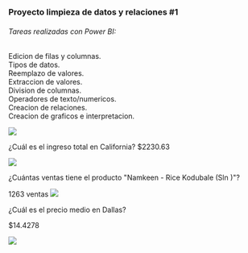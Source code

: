 ### Proyecto limpieza de datos y relaciones #1

######  Tareas realizadas con Power BI:
Edicion de filas y columnas.   
Tipos de datos.   
Reemplazo de valores.   
Extraccion de valores.    
Division de columnas.    
Operadores de texto/numericos.   
Creacion de relaciones.    
Creacion de graficos e interpretacion.   

![ ](http://imgfz.com/i/VXEtiN5.png)

¿Cuál es el ingreso total en California?
$2230.63

![ ](http://imgfz.com/i/pmafSH6.png)


¿Cuántas ventas tiene el producto "Namkeen - Rice Kodubale (Sln )"?

1263 ventas
![ ](http://imgfz.com/i/3mL2Krj.png)

¿Cuál es el precio medio en Dallas?

$14.4278

![ ](http://imgfz.com/i/IpDyRur.png)
